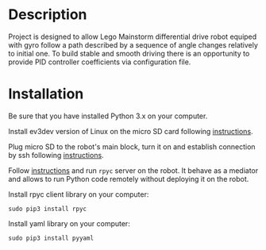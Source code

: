 # Description
Project is designed to allow Lego Mainstorm differential drive robot equiped with gyro follow a path described by a sequence of angle changes relatively to initial one. To build stable and smooth driving there is an opportunity to provide PID controller coefficients via configuration file.

# Installation

Be sure that you have installed Python 3.x on your computer.

Install ev3dev version of Linux on the micro SD card following [instructions](http://www.ev3dev.org/docs/getting-started/#step-2-flash-the-sd-card).

Plug micro SD to the robot's main block, turn it on and establish connection by ssh following [instructions](http://www.ev3dev.org/docs/networking/).

Follow [instructions](http://ev3dev-lang.readthedocs.io/projects/python-ev3dev/en/stable/rpyc.html) and run `rpyc` server on the robot. It behave as a mediator and allows to run Python code remotely without deploying it on the robot.

Install rpyc client library on your computer:

```sudo pip3 install rpyc```

Install yaml library on your computer:

```sudo pip3 install pyyaml```
